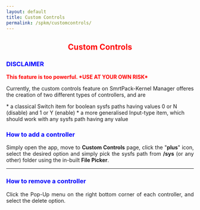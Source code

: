 ```yaml
---
layout: default
title: Custom Controls
permalink: /spkm/customcontrols/
---
```


<style>
    tab1 { padding-left: 4em; }
</style>

<h2 style="color: red; text-align: center">Custom Controls</h2>

<h3 style="color: blue">DISCLAIMER</h3>
<p style="color: red; text-align: justify"><b>This feature is too powerful. *USE AT YOUR OWN RISK*</b></p>

<p style="text-align: justify">Currently, the custom controls feature on SmrtPack-Kernel Manager offeres the creation of two different types of controllers, and are</p>
* a classical Switch item for boolean sysfs paths having values 0 or N (disable) and 1 or Y (enable)
* a more generalised Input-type item, which should work with any sysfs path having any value

<h3 style="color: blue">How to add a controller</h3>

<p style="text-align: justify">Simply open the app, move to <b>Custom Controls</b> page, click the "<b>plus</b>" icon, select the desired option and simply pick the sysfs path from <b>/sys</b> (or any other) folder using the in-built <b>File Picker</b>.</p>

<hr>

<h3 style="color: blue">How to remove a controller</h3>

<p style="text-align: justify">Click the Pop-Up menu on the right bottom corner of each controller, and select the delete option.</p>
